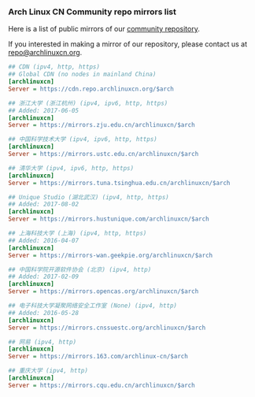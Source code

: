 ### Arch Linux CN Community repo mirrors list

Here is a list of public mirrors of our [community repository](https://github.com/archlinuxcn/repo).

If you interested in making a mirror of our repository, please contact us at repo@archlinuxcn.org.

```ini
## CDN (ipv4, http, https)
## Global CDN (no nodes in mainland China)
[archlinuxcn]
Server = https://cdn.repo.archlinuxcn.org/$arch
```

```ini
## 浙江大学 (浙江杭州) (ipv4, ipv6, http, https)
## Added: 2017-06-05
[archlinuxcn]
Server = https://mirrors.zju.edu.cn/archlinuxcn/$arch
```

```ini
## 中国科学技术大学 (ipv4, ipv6, http, https)
[archlinuxcn]
Server = https://mirrors.ustc.edu.cn/archlinuxcn/$arch
```

```ini
## 清华大学 (ipv4, ipv6, http, https)
[archlinuxcn]
Server = https://mirrors.tuna.tsinghua.edu.cn/archlinuxcn/$arch
```

```ini
## Unique Studio (湖北武汉) (ipv4, http, https)
## Added: 2017-08-02
[archlinuxcn]
Server = https://mirrors.hustunique.com/archlinuxcn/$arch
```

```ini
## 上海科技大学 (上海) (ipv4, http, https)
## Added: 2016-04-07
[archlinuxcn]
Server = https://mirrors-wan.geekpie.org/archlinuxcn/$arch
```

```ini
## 中国科学院开源软件协会 (北京) (ipv4, http)
## Added: 2017-02-09
[archlinuxcn]
Server = https://mirrors.opencas.org/archlinuxcn/$arch
```

```ini
## 电子科技大学凝聚网络安全工作室 (None) (ipv4, http)
## Added: 2016-05-28
[archlinuxcn]
Server = https://mirrors.cnssuestc.org/archlinuxcn/$arch
```

```ini
## 网易 (ipv4, http)
[archlinuxcn]
Server = https://mirrors.163.com/archlinux-cn/$arch
```

```ini
## 重庆大学 (ipv4, http)
[archlinuxcn]
Server = https://mirrors.cqu.edu.cn/archlinuxcn/$arch
```

